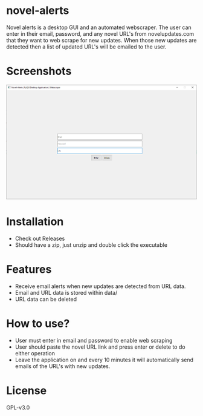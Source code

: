 # novel-alerts
Novel alerts is a desktop GUI and an automated webscraper. The user can enter in their email, password, and any novel URL's from novelupdates.com that they want to web scrape for new updates. When those new updates are detected then a list of updated URL's will be emailed to the user.

# Screenshots
![Example of the Novel Alerts GUI](imgs/example.PNG)

# Installation
* Check out Releases
* Should have a zip, just unzip and double click the executable

# Features
* Receive email alerts when new updates are detected from URL data.
* Email and URL data is stored within data/
* URL data can be deleted

# How to use?
* User must enter in email and password to enable web scraping
* User should paste the novel URL link and press enter or delete to do either operation
* Leave the application on and every 10 minutes it will automatically send emails of the URL's with new updates.

# License
GPL-v3.0 